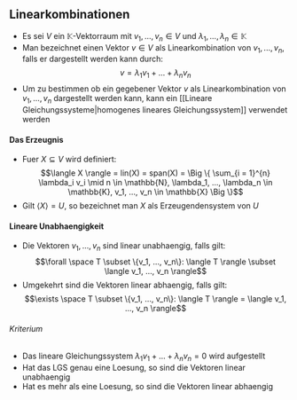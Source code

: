 ## Linearkombinationen
- Es sei $V$ ein $\mathbb{K}$-Vektorraum mit $v_1, ..., v_n \in V$ und $\lambda_1, ..., \lambda_n \in \mathbb{K}$
- Man bezeichnet einen Vektor $v \in V$ als Linearkombination von $v_1, ..., v_n$, falls er dargestellt werden kann durch:
$$v = \lambda_1 v_1 + ... + \lambda_n v_n$$
- Um zu bestimmen ob ein gegebener Vektor $v$ als Linearkombination von $v_1, ..., v_n$ dargestellt werden kann, kann ein [[Lineare Gleichungssysteme|homogenes lineares Gleichungssystem]] verwendet werden
#### Das Erzeugnis
- Fuer $X \subseteq V$ wird definiert:
$$\langle X \rangle = lin(X) = span(X) = \Big \{ \sum_{i = 1}^{n} \lambda_i v_i \mid n \in \mathbb{N}, \lambda_1, ..., \lambda_n \in \mathbb{K}, v_1, ..., v_n \in \mathbb{X} \Big \}$$
- Gilt $\langle X \rangle = U$, so bezeichnet man $X$ als Erzeugendensystem von $U$
#### Lineare Unabhaengigkeit
- Die Vektoren $v_1, ..., v_n$ sind linear unabhaengig, falls gilt:
$$\forall \space T \subset \{v_1, ..., v_n\}: \langle T \rangle \subset \langle v_1, ..., v_n \rangle$$
- Umgekehrt sind die Vektoren linear abhaengig, falls gilt:
$$\exists \space T \subset \{v_1, ..., v_n\}: \langle T \rangle = \langle v_1, ..., v_n \rangle$$
###### Kriterium
- Das lineare Gleichungssystem $\lambda_1 v_1 + ... + \lambda_n v_n = 0$ wird aufgestellt
- Hat das LGS genau eine Loesung, so sind die Vektoren linear unabhaengig
- Hat es mehr als eine Loesung, so sind die Vektoren linear abhaengig
